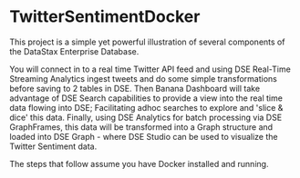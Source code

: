 # TwitterSentimentDocker

This project is a simple yet powerful illustration of several components of the DataStax Enterprise Database.

You will connect in to a real time Twitter API feed and using DSE Real-Time Streaming Analytics ingest tweets and do some simple transformations before saving to 2 tables in DSE. Then Banana Dashboard will take advantage of DSE Search capabilities to provide a view into the real time data flowing into DSE; Facilitating adhoc searches to explore and 'slice & dice' this data. Finally, using DSE Analytics for batch processing via DSE GraphFrames, this data will be transformed into a Graph structure and loaded into DSE Graph - where DSE Studio can be used to visualize the Twitter Sentiment data.

The steps that follow assume you have Docker installed and running.
